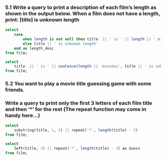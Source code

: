 ### 5.1 Write a query to print a description of each film’s length as shown in the output below. When a film does not have a length, print: [title] is unknown length

```sql
select
	case
		when length is not null then title  || ' is ' || length || ' minutes'
		else title || ' is unknown length'
	end as length_desc
from film;
```

```sql
select
	title  || ' is ' || coalesce(length || 'minutes', title || ' is unknown length')
from film;
```

### 5.2 You want to play a movie title guessing game with some friends. 
### Write a query to print only the first 3 letters of each film title and then ‘*’ for the rest (The repeat function may come in handy here…)

```sql
select
	substring(title, 1, 3) || repeat('*', length(title) - 3)
from film;
```

```sql
select
	left(title, 3) || repeat('*', length(title) - 3) as Guess
from film;
```
